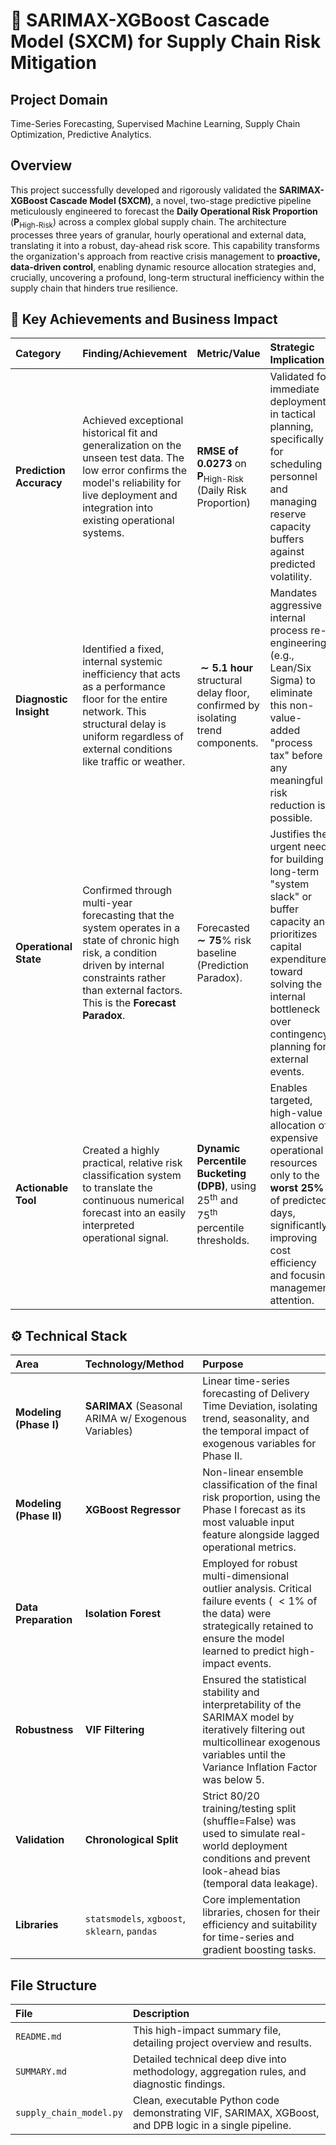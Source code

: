 # 🚀 SARIMAX-XGBoost Cascade Model (SXCM) for Supply Chain Risk Mitigation

## Project Domain

Time-Series Forecasting, Supervised Machine Learning, Supply Chain Optimization, Predictive Analytics.

## Overview

This project successfully developed and rigorously validated the **SARIMAX-XGBoost Cascade Model (SXCM)**, a novel, two-stage predictive pipeline meticulously engineered to forecast the **Daily Operational Risk Proportion** (**P**<sub>High-Risk</sub>) across a complex global supply chain. The architecture processes three years of granular, hourly operational and external data, translating it into a robust, day-ahead risk score. This capability transforms the organization's approach from reactive crisis management to **proactive, data-driven control**, enabling dynamic resource allocation strategies and, crucially, uncovering a profound, long-term structural inefficiency within the supply chain that hinders true resilience.

## 🎯 Key Achievements and Business Impact

| Category | Finding/Achievement | Metric/Value | Strategic Implication |
| :--- | :--- | :--- | :--- |
| **Prediction Accuracy** | Achieved exceptional historical fit and generalization on the unseen test data. The low error confirms the model's reliability for live deployment and integration into existing operational systems. | **RMSE of 0.0273** on **P**<sub>High-Risk</sub> (Daily Risk Proportion) | Validated for immediate deployment in tactical planning, specifically for scheduling personnel and managing reserve capacity buffers against predicted volatility. |
| **Diagnostic Insight** | Identified a fixed, internal systemic inefficiency that acts as a performance floor for the entire network. This structural delay is uniform regardless of external conditions like traffic or weather. | $\mathbf{\sim 5.1}$ **hour** structural delay floor, confirmed by isolating trend components. | Mandates aggressive internal process re-engineering (e.g., Lean/Six Sigma) to eliminate this non-value-added "process tax" before any meaningful risk reduction is possible. |
| **Operational State** | Confirmed through multi-year forecasting that the system operates in a state of chronic high risk, a condition driven by internal constraints rather than external factors. This is the **Forecast Paradox**. | Forecasted $\mathbf{\sim 75}$% risk baseline (Prediction Paradox). | Justifies the urgent need for building long-term "system slack" or buffer capacity and prioritizes capital expenditure toward solving the internal bottleneck over contingency planning for external events. |
| **Actionable Tool** | Created a highly practical, relative risk classification system to translate the continuous numerical forecast into an easily interpreted operational signal. | **Dynamic Percentile Bucketing (DPB)**, using $25^{\text{th}}$ and $75^{\text{th}}$ percentile thresholds. | Enables targeted, high-value allocation of expensive operational resources only to the **worst $25\%$** of predicted days, significantly improving cost efficiency and focusing management attention. |

## ⚙️ Technical Stack

| Area | Technology/Method | Purpose |
| :--- | :--- | :--- |
| **Modeling (Phase I)** | **SARIMAX** (Seasonal ARIMA w/ Exogenous Variables) | Linear time-series forecasting of Delivery Time Deviation, isolating trend, seasonality, and the temporal impact of exogenous variables for Phase II. |
| **Modeling (Phase II)** | **XGBoost Regressor** | Non-linear ensemble classification of the final risk proportion, using the Phase I forecast as its most valuable input feature alongside lagged operational metrics. |
| **Data Preparation** | **Isolation Forest** | Employed for robust multi-dimensional outlier analysis. Critical failure events ( $<1\%$ of the data) were strategically retained to ensure the model learned to predict high-impact events. |
| **Robustness** | **VIF Filtering** | Ensured the statistical stability and interpretability of the $\text{SARIMAX}$ model by iteratively filtering out multicollinear exogenous variables until the Variance Inflation Factor was below 5. |
| **Validation** | **Chronological Split** | Strict $80/20$ training/testing split ($\text{shuffle=False}$) was used to simulate real-world deployment conditions and prevent look-ahead bias (temporal data leakage). |
| **Libraries** | `statsmodels`, `xgboost`, `sklearn`, `pandas` | Core implementation libraries, chosen for their efficiency and suitability for time-series and gradient boosting tasks. |

## File Structure

| File | Description |
| :--- | :--- |
| `README.md` | This high-impact summary file, detailing project overview and results. |
| `SUMMARY.md` | Detailed technical deep dive into methodology, aggregation rules, and diagnostic findings. |
| `supply_chain_model.py` | Clean, executable Python code demonstrating VIF, SARIMAX, XGBoost, and DPB logic in a single pipeline. |
